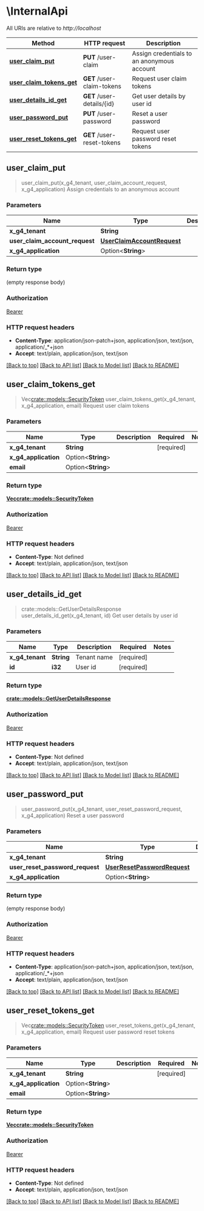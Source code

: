 # \InternalApi

All URIs are relative to *http://localhost*

Method | HTTP request | Description
------------- | ------------- | -------------
[**user_claim_put**](InternalApi.md#user_claim_put) | **PUT** /user-claim | Assign credentials to an anonymous account
[**user_claim_tokens_get**](InternalApi.md#user_claim_tokens_get) | **GET** /user-claim-tokens | Request user claim tokens
[**user_details_id_get**](InternalApi.md#user_details_id_get) | **GET** /user-details/{id} | Get user details by user id
[**user_password_put**](InternalApi.md#user_password_put) | **PUT** /user-password | Reset a user password
[**user_reset_tokens_get**](InternalApi.md#user_reset_tokens_get) | **GET** /user-reset-tokens | Request user password reset tokens



## user_claim_put

> user_claim_put(x_g4_tenant, user_claim_account_request, x_g4_application)
Assign credentials to an anonymous account

### Parameters


Name | Type | Description  | Required | Notes
------------- | ------------- | ------------- | ------------- | -------------
**x_g4_tenant** | **String** |  | [required] |
**user_claim_account_request** | [**UserClaimAccountRequest**](UserClaimAccountRequest.md) |  | [required] |
**x_g4_application** | Option<**String**> |  |  |

### Return type

 (empty response body)

### Authorization

[Bearer](../README.md#Bearer)

### HTTP request headers

- **Content-Type**: application/json-patch+json, application/json, text/json, application/_*+json
- **Accept**: text/plain, application/json, text/json

[[Back to top]](#) [[Back to API list]](../README.md#documentation-for-api-endpoints) [[Back to Model list]](../README.md#documentation-for-models) [[Back to README]](../README.md)


## user_claim_tokens_get

> Vec<crate::models::SecurityToken> user_claim_tokens_get(x_g4_tenant, x_g4_application, email)
Request user claim tokens

### Parameters


Name | Type | Description  | Required | Notes
------------- | ------------- | ------------- | ------------- | -------------
**x_g4_tenant** | **String** |  | [required] |
**x_g4_application** | Option<**String**> |  |  |
**email** | Option<**String**> |  |  |

### Return type

[**Vec<crate::models::SecurityToken>**](SecurityToken.md)

### Authorization

[Bearer](../README.md#Bearer)

### HTTP request headers

- **Content-Type**: Not defined
- **Accept**: text/plain, application/json, text/json

[[Back to top]](#) [[Back to API list]](../README.md#documentation-for-api-endpoints) [[Back to Model list]](../README.md#documentation-for-models) [[Back to README]](../README.md)


## user_details_id_get

> crate::models::GetUserDetailsResponse user_details_id_get(x_g4_tenant, id)
Get user details by user id

### Parameters


Name | Type | Description  | Required | Notes
------------- | ------------- | ------------- | ------------- | -------------
**x_g4_tenant** | **String** | Tenant name | [required] |
**id** | **i32** | User id | [required] |

### Return type

[**crate::models::GetUserDetailsResponse**](GetUserDetailsResponse.md)

### Authorization

[Bearer](../README.md#Bearer)

### HTTP request headers

- **Content-Type**: Not defined
- **Accept**: text/plain, application/json, text/json

[[Back to top]](#) [[Back to API list]](../README.md#documentation-for-api-endpoints) [[Back to Model list]](../README.md#documentation-for-models) [[Back to README]](../README.md)


## user_password_put

> user_password_put(x_g4_tenant, user_reset_password_request, x_g4_application)
Reset a user password

### Parameters


Name | Type | Description  | Required | Notes
------------- | ------------- | ------------- | ------------- | -------------
**x_g4_tenant** | **String** |  | [required] |
**user_reset_password_request** | [**UserResetPasswordRequest**](UserResetPasswordRequest.md) |  | [required] |
**x_g4_application** | Option<**String**> |  |  |

### Return type

 (empty response body)

### Authorization

[Bearer](../README.md#Bearer)

### HTTP request headers

- **Content-Type**: application/json-patch+json, application/json, text/json, application/_*+json
- **Accept**: text/plain, application/json, text/json

[[Back to top]](#) [[Back to API list]](../README.md#documentation-for-api-endpoints) [[Back to Model list]](../README.md#documentation-for-models) [[Back to README]](../README.md)


## user_reset_tokens_get

> Vec<crate::models::SecurityToken> user_reset_tokens_get(x_g4_tenant, x_g4_application, email)
Request user password reset tokens

### Parameters


Name | Type | Description  | Required | Notes
------------- | ------------- | ------------- | ------------- | -------------
**x_g4_tenant** | **String** |  | [required] |
**x_g4_application** | Option<**String**> |  |  |
**email** | Option<**String**> |  |  |

### Return type

[**Vec<crate::models::SecurityToken>**](SecurityToken.md)

### Authorization

[Bearer](../README.md#Bearer)

### HTTP request headers

- **Content-Type**: Not defined
- **Accept**: text/plain, application/json, text/json

[[Back to top]](#) [[Back to API list]](../README.md#documentation-for-api-endpoints) [[Back to Model list]](../README.md#documentation-for-models) [[Back to README]](../README.md)


